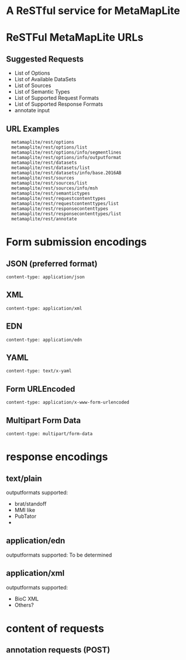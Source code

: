 # A ReSTful service for MetaMapLite

# ReSTFul MetaMapLite URLs

## Suggested Requests

+ List of Options 
+ List of Available DataSets
+ List of Sources
+ List of Semantic Types
+ List of Supported Request Formats
+ List of Supported Response Formats
+ annotate input


## URL Examples

      metamaplite/rest/options
      metamaplite/rest/options/list
	  metamaplite/rest/options/info/segmentlines
	  metamaplite/rest/options/info/outputformat
      metamaplite/rest/datasets
      metamaplite/rest/datasets/list
      metamaplite/rest/datasets/info/base.2016AB
      metamaplite/rest/sources
      metamaplite/rest/sources/list
      metamaplite/rest/sources/info/msh
      metamaplite/rest/semantictypes
      metamaplite/rest/requestcontenttypes
      metamaplite/rest/requestcontenttypes/list
      metamaplite/rest/responsecontenttypes
      metamaplite/rest/responsecontenttypes/list
      metamaplite/rest/annotate


# Form submission encodings

## JSON (preferred format)

    content-type: application/json

## XML

    content-type: application/xml

## EDN

    content-type: application/edn

## YAML

    content-type: text/x-yaml

## Form URLEncoded

    content-type: application/x-www-form-urlencoded

## Multipart Form Data

    content-type: multipart/form-data

# response encodings

## text/plain

outputformats supported:

+ brat/standoff
+ MMI like
+ PubTator
+ 

## application/edn

outputformats supported:
To be determined

## application/xml

outputformats supported:

+ BioC XML
+ Others?


# content of requests

## annotation requests (POST)



